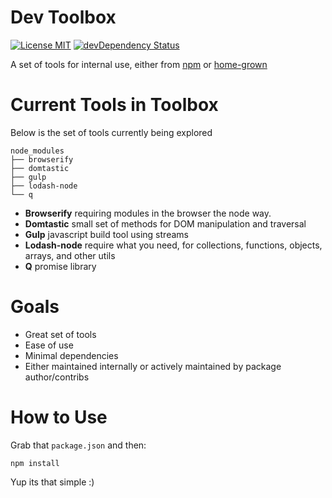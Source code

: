 Dev Toolbox
===========
[![License MIT](http://img.shields.io/npm/l/devtools.svg?style=flat)](https://github.com/freepeople/dev-toolbox/blob/master/LICENSE)
[![devDependency Status](http://img.shields.io/david/dev/freepeople/dev-toolbox.svg?style=flat)](https://david-dm.org/freepeople/dev-toolbox#info=devDependencies)

A set of tools for internal use, either from [npm](https://www.npmjs.org/) or [home-grown](https://github.com/freepeople/home-grown)


Current Tools in Toolbox
========================
Below is the set of tools currently being explored

    node_modules
    ├── browserify
    ├── domtastic
    ├── gulp
    ├── lodash-node
    └── q

+ __Browserify__ requiring modules in the browser the node way.
+ __Domtastic__ small set of methods for DOM manipulation and traversal 
+ __Gulp__ javascript build tool using streams
+ __Lodash-node__ require what you need, for collections, functions, objects, arrays, and other utils
+ __Q__ promise library




Goals
=====
+ Great set of tools
+ Ease of use
+ Minimal dependencies 
+ Either maintained internally or actively maintained by package author/contribs


How to Use
==========
Grab that `package.json` and then:

`npm install`

Yup its that simple :)